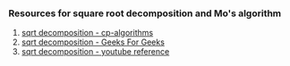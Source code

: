 <h3>Resources for square root decomposition and Mo's algorithm</h3>

1.  <a href="https://cp-algorithms.com/data_structures/sqrt_decomposition.html">sqrt decomposition - cp-algorithms</a><br>
2.  <a href="https://www.geeksforgeeks.org/sqrt-square-root-decomposition-technique-set-1-introduction/">sqrt decomposition - Geeks For Geeks</a>
3.  <a href="https://www.youtube.com/watch?v=gWbDocYhwDA">sqrt decomposition - youtube reference</a>
